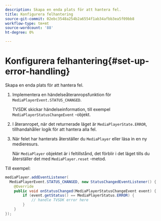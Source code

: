 ```yaml
---
description: Skapa en enda plats för att hantera fel.
title: Konfigurera felhantering
source-git-commit: 02ebc3548a254b2a6554f1ab34afbb3ea5f09bb8
workflow-type: tm+mt
source-wordcount: '88'
ht-degree: 0%

---
```


# Konfigurera felhantering{#set-up-error-handling}

Skapa en enda plats för att hantera fel.

1. Implementera en händelseåteranropsfunktion för `MediaPlayerEvent.STATUS_CHANGED`.

   TVSDK skickar händelseinformation, till exempel `MediaPlayerStatusChangeEvent` -objekt.
1. I återanropet, när det returnerade läget är `MediaPlayerState.ERROR`, tillhandahåller logik för att hantera alla fel.
1. När felet har hanterats återställer du `MediaPlayer` eller läsa in en ny medieresurs.

   När `MediaPlayer` objektet är i feltillstånd, det förblir i det läget tills du återställer det med `MediaPlayer.reset` -metod.

<!--<a id="example_49FF225E92EA494AA06B2E5F26101F4C"></a>-->

Till exempel:

```java
mediaPlayer.addEventListener( 
  MediaPlayerEvent.STATUS_CHANGED, new StatusChangedEventListener() { 
    @Override 
    public void onStatusChanged(MediaPlayerStatusChangeEvent event) { 
        if (event.getStatus() == MediaPlayerStatus.ERROR) { 
            // handle TVSDK error here 
        } 
    } 
});
```
